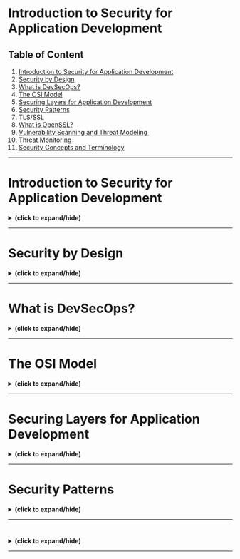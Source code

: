 # Introduction to Security for Application Development

## Table of Content
1. [Introduction to Security for Application Development](#intro)
2. [Security by Design](#security_by_design)
3. [What is DevSecOps?](#intro_to_devsecops)
4. [The OSI Model](#osi_model)
5. [Securing Layers for Application Development](#security_layers)
6. [Security Patterns](#security_patterns)
7. [TLS/SSL]()
8. [What is OpenSSL?]()
9. [Vulnerability Scanning and Threat Modeling ]()
10. [Threat Monitoring ]()
11. [Security Concepts and Terminology]()

---

<a id="intro"></a>
# Introduction to Security for Application Development
<details close>
<summary><b>(click to expand/hide)</b></summary>
<!-- MarkdownTOC -->

Welcome to the course on application security, tailored specifically for developers and DevOps professionals. This course aims to educate software engineers on embracing the DevOps mantra of "If you build it, you run it," with a strong focus on security practices.

## Course Overview

- **Target Audience**: Developers and DevOps professionals; this course does not cover infrastructure security, which is typically handled by security teams and SREs.
- **Purpose**: To address the persistent security risks and concerns that have remained almost unchanged over the past two decades, despite advancements in technology and software engineering.

## Key Points

- The OWASP top 10 list highlights that many of the major security concerns for developers have remained consistent since 2007.
- A report by IBM revealed that the average time to detect a data breach is 212 days, with an average cost of $9.4 million in the US and $4.3 million globally.
- There's a critical need for developers to implement basic security measures to prevent attacks and minimize vulnerabilities.

## Course Content

### Introduction to DevSecOps

- **DevSecOps**: Integrating security proactively into the software development process.
- **Network Security**: Utilizing modern TLS and OpenSSL for securing applications.

### Planning and Vulnerability Management

- How to incorporate security into your development plan effectively.
- Learning about vulnerability scanning, threat modeling, and threat monitoring.

### Security Tools and Practices

- Hands-on labs focusing on analyzing code using static and dynamic analysis tools.
- Introduction to the OWASP top 10 list and common vulnerabilities exploited by hackers.
- Setting up tools like Vault Secrets Manager and learning to secure code, dependencies, and development environments.

### Course Goals

- Understand common security risks and vulnerabilities.
- Learn to code defensively and ensure applications are secure by design.
- Gain practical experience with security tools and procedures to mitigate risks.

## Personal Insight

The instructor shares a personal anecdote about the importance of security in development and the challenges faced when deployments are stopped due to security concerns. This course is designed to equip developers with the knowledge and tools needed to prevent such scenarios and to promote secure coding practices.

## Conclusion

This course is not just theoretical; it emphasizes practical, hands-on learning through labs, quizzes, and peer interactions. It encourages collaboration and aims to prepare participants to handle security challenges effectively, ensuring they can secure their applications and systems confidently.

Join this course to learn how to make your applications secure by design and to navigate the complexities of application security with ease.

<!-- /MarkdownTOC -->
</details>

---

<a id="security_by_design"></a>
# Security by Design
<details close>
<summary><b>(click to expand/hide)</b></summary>
<!-- MarkdownTOC -->

Welcome to "Security by Design"! This course segment will enhance your understanding of implementing security throughout the software development lifecycle (SDLC) and integrating it with DevOps practices.

## Learning Objectives

After this session, you will be able to:

- **Describe Security by Design**: Understanding the importance of incorporating security from the start of the development process.
- **Explain the Secure Software Development Lifecycle (SDLC)**: Detailing the steps involved and how security measures are integrated at each stage.
- **Map DevOps into a Secure SDLC**: Aligning DevOps practices with security requirements throughout the development phases.

## Secure SDLC Overview

### Importance of Early Security Integration

- Security should be considered from the outset, not as an afterthought.
- Collaborate closely and regularly with security teams to ensure code is developed securely.

### SDLC Stages and Security Integration

1. **Requirements**: Identify security needs and standards. Perform risk assessments and attack profiling.
2. **Design**: Focus on secure design principles. Conduct threat modeling to identify potential vulnerabilities.
3. **Development**: Use static analysis tools to check for security vulnerabilities. Implement a secure scrum framework.
4. **Testing**: Include vulnerability scans and security testing. Use parallel testing to reduce time and improve efficiency.
5. **Deployment**: Ensure secure deployment practices. Utilize automated scripts and perform rollback if necessary. Conduct production security tests to simulate real-world hacking attempts.

### Secure DevOps Practices

- Instruct development teams on common threats and help create targeted unit tests.
- Validate automated data for accuracy and relevance.
- Employ continuous integration/continuous delivery (CI/CD) pipelines to detect vulnerabilities.

## Key Takeaways

- Security by Design and Secure SDLC are critical for developing high-quality, secure software.
- Effective collaboration with security teams is essential for smooth feature implementation and secure operations.
- By mapping security considerations into the SDLC, you can preemptively address potential threats and ensure robust application security.

In summary, integrating security into the SDLC and DevOps processes not only enhances the security of the applications but also ensures a smoother implementation and operation of new features.

<!-- /MarkdownTOC -->
</details>

---

<a id="intro_to_devsecops"></a>
# What is DevSecOps?
<details close>
<summary><b>(click to expand/hide)</b></summary>
<!-- MarkdownTOC -->

Welcome to "What is DevSecOps?" This course segment will guide you through the core concepts and benefits of DevSecOps, helping you understand how it enhances the traditional DevOps approach by integrating security practices.

## Learning Objectives

After this session, you will be able to:

- **Define DevSecOps**: Understand the framework that incorporates security into the DevOps process.
- **Describe the Benefits of DevSecOps**: Recognize the advantages of integrating security throughout the development lifecycle.
- **Differentiate DevSecOps from DevOps**: Identify the key differences and additional benefits brought by including security in DevOps.

## DevSecOps Defined

- **Integration of Security**: Automates security across all stages of the SDLC—from design to integration, testing, deployment, and delivery.
- **Focus on Security**: Emphasizes security from the outset to minimize risks and align security closely with IT and business objectives.
- **Components**: Combines development (software updates), security (accessibility, integrity, confidentiality), and operations (reliable performance scaling).

## Benefits of DevSecOps

1. **High-Quality Software Delivery**: Delivers software quickly and affordably by minimizing the need for repeated processes and reducing security vulnerability resolution times.
2. **Increased Security**: Proactively integrates cybersecurity practices from the start, ensuring early detection and remediation of security issues.
3. **Accelerated Vulnerability Patching**: Speeds up the identification and patching of new security flaws, integrating these processes into the release cycle to prevent exploitation.
4. **Modern Automation Approaches**: Incorporates cybersecurity testing in CI/CD pipelines, enhancing security automation and ensuring up-to-date software dependencies and secure code before production.
5. **Adaptability and Recurrence**: Supports scalable and adaptive security processes that evolve with the enterprise, ensuring consistent security across changing environments.

## Key Takeaways

- DevSecOps seamlessly integrates security controls into development, deployment, and operations, promoting a proactive security posture.
- The approach not only speeds up the development process but also significantly enhances security measures, leading to more robust and reliable software solutions.
- DevSecOps encourages continuous improvement and adaptability in security practices, making it an essential strategy for modern software development.

In this video, you learned how DevSecOps automates security integration throughout the SDLC, providing multiple benefits such as improved software quality, increased security, faster vulnerability patching, modern automation, and adaptability in security practices.

<!-- /MarkdownTOC -->
</details>

---

<a id="osi_model"></a>
# The OSI Model
<details close>
<summary><b>(click to expand/hide)</b></summary>
<!-- MarkdownTOC -->

Welcome to "The OSI Model." This video tutorial provides an in-depth explanation of the Open Systems Interconnection (OSI) Model, detailing its seven layers and highlighting the layers of primary importance to developers.

## Learning Objectives

By the end of this video, you will be able to:

- **Describe the OSI Model**: Understand the framework that facilitates global communication across varied networking systems.
- **List and Describe the Seven OSI Layers**: Gain knowledge of each layer's function within the model.
- **Identify Essential OSI Layers for Developers**: Recognize the top layers that are crucial for development and security practices.

## The Seven OSI Layers Explained

1. **Physical Layer (Layer 1)**: Handles the transmission of raw bitstreams over a physical medium. It lays the foundation for data transfer by defining the electrical, mechanical, procedural, and functional specifications.
   
2. **Data Link Layer (Layer 2)**: Ensures error-free data transmission over a physical link. It structures raw bits into data frames and manages acknowledgments from the receiver.
   
3. **Network Layer (Layer 3)**: Manages data transmission across different networks. This layer involves routing and forwarding packets to their destination via the most efficient paths.
   
4. **Transport Layer (Layer 4)**: Provides reliable, transparent transfer of data between end systems. It's responsible for error recovery, flow control, and ensuring complete data transfer.
   
5. **Session Layer (Layer 5)**: Manages sessions between applications on different machines, handling setup, coordination, and termination of conversations, or sessions.
   
6. **Presentation Layer (Layer 6)**: Translates data between the application layer and the network. It's responsible for data encryption, decryption, and compression, ensuring the data is in the proper format.
   
7. **Application Layer (Layer 7)**: Serves as the interface for the user and application processes to access network services. This layer encompasses protocols like HTTP, FTP, SMTP, and DNS.

## Key Layers for Developers

Developers should particularly focus on the top three layers:

- **Session Layer (Layer 5)**: Establishes and maintains application connections and sessions.
- **Presentation Layer (Layer 6)**: Manages data formatting, encryption, and decryption for secure data transmission.
- **Application Layer (Layer 7)**: The main interface for applications to interact with the network, crucial for web development and network-based applications.

## Implementing Security

- Secure socket layer encryption can be applied at the Presentation Layer to protect data from man-in-the-middle attacks.
- Using port 443 and HTTPS at the Application Layer enhances security, promoting trust among application users.

## Conclusion

The OSI Model is a fundamental concept in networking that provides a universal language for discussing and solving network communication challenges. Understanding the OSI Model, especially the top three layers, is essential for developers to build secure, efficient applications that operate over the internet or other networks.

<!-- /MarkdownTOC -->
</details>

---

<a id="security_layers"></a>
# Securing Layers for Application Development
<details close>
<summary><b>(click to expand/hide)</b></summary>
<!-- MarkdownTOC -->

Welcome to "Securing Layers for Application Development." This tutorial will dive into the critical layers of security that every application developer must prioritize to safeguard their applications effectively.

## Learning Objectives

After this session, you will be able to:

- **Describe the Importance of Securing Each Layer**: Understand why each layer needs protection in the development process.
- **Identify the Four Security Layers of Application Development**: Recognize the distinct layers that require security measures.
- **Describe Logging, Analyzing, and Detection Methods**: Learn methods for securing layers and monitoring for security breaches.

## The Four Security Layers of Application Development

### 1. **Web Application Layer**
   - **Components**: Consists of a front-end layer (JavaScript, CSS, HTML), a middle layer (APIs developed in Python, Java, Ruby), and a backend layer (databases).
   - **Security Measures**: Run vulnerability scanners, conduct tests, and perform audits before deployment.

### 2. **Cloud Infrastructure**
   - **Concerns**: Protecting cloud-based databases and user information.
   - **Measures**: Avoid including administrator credentials, create security groups, implement two-factor authentication, and use strong authentication methods.

### 3. **Communications Layer**
   - **Technologies**: Secure Shell (SSH), HTTPS, Secure Sockets Layer (SSL), and Transport Layer Security (TLS).
   - **Purpose**: To secure connections and communications, preventing man-in-the-middle attacks.

### 4. **Security Code Delivery Pipeline**
   - **Practices**: Secure code repositories with permissions, conduct periodic audits, implement two-factor authentication, and use IAM roles for cloud assets.
   - **Tools**: Secret storage services like HashiCorp Vault for managing passwords, certificates, and encryption keys.

## Additional Security Measures

### Logging and Analysis
- **Purpose**: Collecting log messages to identify anomalies and unexpected events, such as unauthorized login attempts.
- **Access Control**: Restrict access to log messages to trusted individuals for review and analysis.

### Intrusion Detection
- **Methods**:
  - **Endpoint Security**: Protecting systems, servers, and devices connected to a network.
  - **Network Security**: Monitoring networks using tools like Nmap and Snort.
  - **System Call Auditing**: Retrieving and reviewing system call information from kernels, such as the Linux kernel.

## Conclusion

Securing each layer of application development is crucial for preventing cyberattacks and ensuring the integrity and confidentiality of data. By focusing on the web application layer, cloud infrastructure, communications layer, and security code delivery pipeline, developers can create a robust security posture. Additionally, implementing logging, analyzing, and detection methods enhances the ability to monitor and react to security threats effectively. This tutorial equips you with the knowledge to secure the critical layers of your applications and protect against potential security breaches.

<!-- /MarkdownTOC -->
</details>

---

<a id="security_patterns"></a>
# Security Patterns
<details close>
<summary><b>(click to expand/hide)</b></summary>
<!-- MarkdownTOC -->

Welcome to "Security Patterns." This tutorial is designed to help software developers and engineers understand and implement security patterns effectively within their projects, enhancing the security of their applications against a dynamic threat landscape.

## Learning Objectives

After this video, you will be able to:

- **Describe Security Patterns**: Understand what security patterns are and their role in software security.
- **Analyze the Purpose and Structure of Security Patterns**: Explore how these patterns are structured and why they are critical.
- **Explain How to Organize Security Patterns**: Learn the method of categorizing security patterns for easy accessibility and implementation.

## Introduction to Security Patterns

Security patterns are essential tools in a developer's arsenal, offering a standardized set of guidelines that provide reusable solutions to common security threats or issues. These patterns are designed to protect applications by preemptively addressing potential security flaws.

### Definition and Importance

- **Definition**: A security pattern is a repeatable solution to a commonly occurring problem in a security context, documented in a way that it can be applied across different scenarios.
- **Importance**: As technology evolves, the need for robust security measures becomes critical. Security patterns help developers integrate essential security measures into applications, enhancing protection against threats.

## Purpose of Security Patterns

Security patterns aim to simplify the management of security threats by providing a framework that is:

- **Adaptable**: Suitable for various technologies and platforms.
- **Reusable**: Can be implemented across multiple projects without significant modifications.
- **Efficient**: Reduces time and effort required to secure applications.

## Structure of Security Patterns

A well-defined security pattern includes:

- **Asset-centric Design**: Focuses on protecting specific assets.
- **Threat Modeling**: Analyzes potential threats and devises strategies to mitigate them.
- **Standard Taxonomy**: Uses a common language for ease of understanding and implementation.

## Organizing Security Patterns

To facilitate ease of use and implementation, security patterns should be organized in a catalog that categorizes them based on their function and application area, such as:

- **Authentication and Access Control**: Patterns that manage user access and identity verification.
- **Network Traffic Filtering**: Includes firewalls and other mechanisms that control data flow to prevent unauthorized access.
- **Data Protection**: Patterns focused on encrypting data and ensuring its integrity.

### Advantages of Categorization

- **Efficiency**: Developers can quickly find and implement the necessary patterns.
- **Reusability**: Patterns can be applied across various applications, saving time and reducing errors.
- **Awareness**: Helps developers understand available security mechanisms and their applications.

## Conclusion

Security patterns provide a critical framework for addressing security challenges in software development. By using a structured approach to document and categorize these patterns, developers can effectively enhance the security of their applications. This video has outlined the importance of understanding and utilizing security patterns to safeguard sensitive information and ensure the integrity of organizational ecosystems. Learning and applying these patterns is essential for developing secure software in an increasingly complex technological landscape.

<!-- /MarkdownTOC -->
</details>

---

<a id=""></a>
# 
<details close>
<summary><b>(click to expand/hide)</b></summary>
<!-- MarkdownTOC -->



<!-- /MarkdownTOC -->
</details>

---
